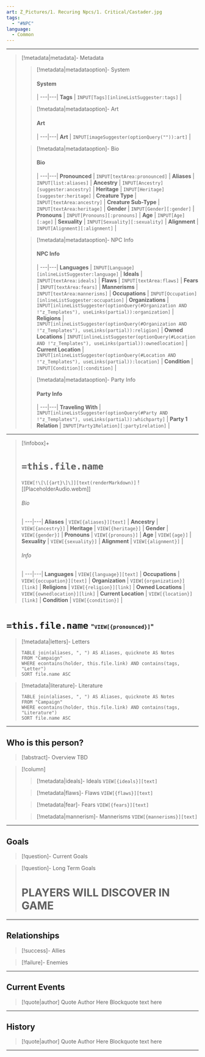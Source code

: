 ```yaml
---
art: Z_Pictures/1. Recuring Npcs/1. Critical/Castader.jpg
tags:
  - "#NPC"
language:
  - Common
---
```

----

> [!metadata|metadata]- Metadata 
>> [!metadata|metadataoption]- System
>> #### System
>>  |
>> ---|---|
>> **Tags** | `INPUT[Tags][inlineListSuggester:tags]` |
>
>> [!metadata|metadataoption]- Art
>> #### Art
>>  |
>> ---|---|
>> **Art** | `INPUT[imageSuggester(optionQuery("")):art]` |
>
>> [!metadata|metadataoption]- Bio
>> #### Bio
>>  |
>> ---|---|
>> **Pronounced** |  `INPUT[textArea:pronounced]` |
>> **Aliases** | `INPUT[list:aliases]` |
>> **Ancestry** | `INPUT[Ancestry][suggester:ancestry]` |
>> **Heritage** | `INPUT[Heritage][suggester:heritage]` |
> **Creature Type** | `INPUT[textArea:ancestry]` |
> **Creature Sub-Type** | `INPUT[textArea:heritage]` |
>> **Gender** | `INPUT[Gender][:gender]` |
>> **Pronouns** | `INPUT[Pronouns][:pronouns]` |
>> **Age** | `INPUT[Age][:age]` |
>> **Sexuality** | `INPUT[Sexuality][:sexuality]` |
>> **Alignment** | `INPUT[Alignment][:alignment]` |
>
>> [!metadata|metadataoption]- NPC Info
>> #### NPC Info
>>  |
>>---|---|
>> **Languages** | `INPUT[Language][inlineListSuggester:language]` |
>> **Ideals** | `INPUT[textArea:ideals]` |
>> **Flaws** | `INPUT[textArea:flaws]` |
>> **Fears** |  `INPUT[textArea:fears]` |
>> **Mannerisms** |  `INPUT[textArea:mannerisms]` |
>> **Occupations** | `INPUT[Occupation][inlineListSuggester:occupation]` |
>> **Organizations** | `INPUT[inlineListSuggester(optionQuery(#Organization AND !"z_Templates"), useLinks(partial)):organization]` |
>> **Religions** | `INPUT[inlineListSuggester(optionQuery(#Organization AND !"z_Templates"), useLinks(partial)):religion]` |
>> **Owned Locations** | `INPUT[inlineListSuggester(optionQuery(#Location AND !"z_Templates"), useLinks(partial)):ownedlocation]` |
>> **Current Location** | `INPUT[inlineListSuggester(optionQuery(#Location AND !"z_Templates"), useLinks(partial)):location]` |
>> **Condition** | `INPUT[Condition][:condition]` |
>
>> [!metadata|metadataoption]- Party Info
>> #### Party Info
>>  |
>> ---|---|
>> **Traveling With** | `INPUT[inlineListSuggester(optionQuery(#Party AND !"z_Templates"), useLinks(partial)):whichparty]` |
>> **Party 1 Relation** | `INPUT[Party1Relation][:party1relation]` |

----
> [!infobox]+
> # `=this.file.name`
> `VIEW[!\[\[{art}\]\]][text(renderMarkdown)]`
> ![[PlaceholderAudio.webm]]
> ###### Bio
>  |
> ---|---|
> **Aliases** | `VIEW[{aliases}][text]` |
> **Ancestry** | `VIEW[{ancestry}]` |
> **Heritage** | `VIEW[{heritage}]` |
> **Gender** | `VIEW[{gender}]` |
> **Pronouns** | `VIEW[{pronouns}]` |
> **Age** | `VIEW[{age}]` |
> **Sexuality** | `VIEW[{sexuality}]` |
> **Alignment** | `VIEW[{alignment}]` |
> ###### Info
>  |
> ---|---|
> **Languages** | `VIEW[{language}][text]` |
> **Occupations** | `VIEW[{occupation}][text]` |
> **Organization** | `VIEW[{organization}][link]` |
> **Religions** | `VIEW[{religion}][link]` |
> **Owned Locations** | `VIEW[{ownedlocation}][link]` |
> **Current Location** | `VIEW[{location}][link]` |
> **Condition** | `VIEW[{condition}]` |


# **`=this.file.name`** <span style="font-size: medium">"`VIEW[{pronounced}]`"</span>

> [!metadata|letters]- Letters
> ```dataview
> TABLE join(aliases, ", ") AS Aliases, quicknote AS Notes
> FROM "Campaign"
> WHERE econtains(holder, this.file.link) AND contains(tags, "Letter")
> SORT file.name ASC

> [!metadata|literature]- Literature
> ```dataview
> TABLE join(aliases, ", ") AS Aliases, quicknote AS Notes
> FROM "Campaign"
> WHERE econtains(holder, this.file.link) AND contains(tags, "Literature")
> SORT file.name ASC
----
## Who is this person?
> [!abstract]- Overview 
> TBD

> [!column]
>
> 
>> [!metadata|ideals]- Ideals
> `VIEW[{ideals}][text]`
>
>> [!metadata|flaws]- Flaws
> `VIEW[{flaws}][text]`
> 
>> [!metadata|fear]- Fears
> `VIEW[{fears}][text]`
>
>> [!metadata|mannerism]- Mannerisms
> `VIEW[{mannerisms}][text]`

----

## Goals
> [!question]- Current Goals

> [!question]- Long Term Goals 
>  # PLAYERS WILL DISCOVER IN GAME

----

## Relationships

> [!success]- Allies

>[!failure]- Enemies

----


## Current Events
> [!quote|author] Quote Author Here 
> Blockquote text here

----

## History
> [!quote|author] Quote Author Here 
> Blockquote text here

----

